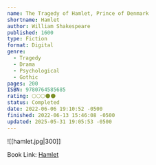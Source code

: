 ```yaml
---
name: The Tragedy of Hamlet, Prince of Denmark
shortname: Hamlet
author: William Shakespeare
published: 1600
type: Fiction
format: Digital
genre:
  - Tragedy
  - Drama
  - Psychological
  - Gothic
pages: 200
ISBN: 9780764585685
rating: 🌕🌕🌕🌑🌑
status: Completed
date: 2022-06-06 19:10:52 -0500
finished: 2022-06-13 15:46:08 -0500
updated: 2025-05-31 19:05:53 -0500
---
```


![[hamlet.jpg|300]]

Book Link: [Hamlet](https://www.goodreads.com/book/show/1420.Hamlet)
